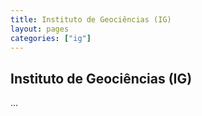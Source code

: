 ```yaml
---
title: Instituto de Geociências (IG)
layout: pages
categories: ["ig"]
---
```


## Instituto de Geociências (IG)

...
